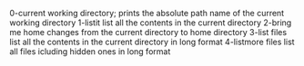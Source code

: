 0-current working directory; prints the absolute path name of the current working directory
1-listit list all the contents in the current directory
2-bring me home changes from the current directory to home directory
3-list files  list all the contents in the current directory in long format
4-listmore files list all files icluding hidden ones in long format
